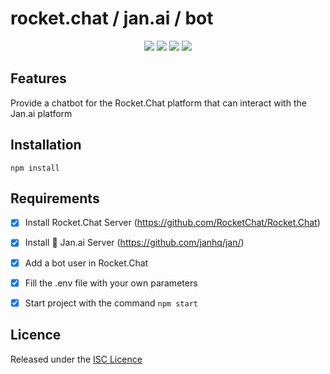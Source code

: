 # rocket.chat / jan.ai / bot
<p align="center">
    <img src="https://img.shields.io/badge/version-1.3.3-blue">
    <img src="https://img.shields.io/badge/python-3.11-orange">
    <img src="https://img.shields.io/badge/nodeJS-20.x-orange">
    <img src="https://img.shields.io/badge/license-ISC-green">
</p>

## Features

Provide a chatbot for the Rocket.Chat platform that can interact with the Jan.ai platform

## Installation

```npm install```

## Requirements
- [x] Install Rocket.Chat Server (https://github.com/RocketChat/Rocket.Chat)
- [x] Install 👋 Jan.ai Server (https://github.com/janhq/jan/)
- [x] Add a bot user in Rocket.Chat
- [x] Fill the .env file with your own parameters
- [x] Start project with the command 
```npm start```


## Licence

Released under the [ISC Licence](https://opensource.org/licenses/ISC)
